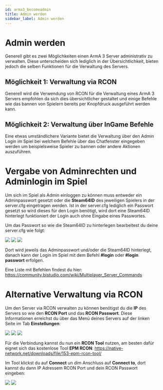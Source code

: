 ```yaml
---
id: arma3_becomeadmin
title: Admin werden
sidebar_label: Admin werden
---
```


# Admin werden
Generell gibt es zwei Möglichkeiten einen ArmA 3 Server administrativ zu verwalten. Diese unterscheiden sich lediglich in der Übersichtlichkeit, bieten jedoch die selben Funktionen für die Verwaltung des Servers.

## Möglichkeit 1: Verwaltung via RCON

Generell wird die Verwendung von RCON für die Verwaltung eines ArmA 3 Servers empfohlen da sich dies übersichtlicher gestaltet und einige Befehle wie das bannen von Spielern 
bereits per Knopfdruck ausgeführt werden kann.

## Möglichkeit 2: Verwaltung über InGame Befehle

Eine etwas umständlichere Variante bietet die Verwaltung über den Admin Login im Spiel bei welchem Befehle über das Chatfenster eingegeben werden um beispielsweise Spieler zu bannen 
oder andere Aktionen auszuführen.

# Vergabe von Adminrechten und Adminlogin im Spiel

Um sich im Spiel als Admin einloggen zu können muss entweder ein Adminpasswort gesetzt oder die **Steam64ID** des jeweiligen Spielers in der server.cfg eingetragen werden. 
Ist in der server.cfg lediglich ein Passwort gesetzt so wird dieses für den Login benötigt, wird dort eine Steam64ID hinterlegt funktioniert der Login auch ohne Eingabe eines Passwortes.

Um das Passwort so wie die Steam64ID zu hinterlegen bearbeitest du deine server.cfg wie folgt: 

![](https://screensaver01.zap-hosting.com/index.php/s/gEoMJKMdjfZSgYM/preview)
![](https://screensaver01.zap-hosting.com/index.php/s/6aG55TJiT458Log/preview)
![](https://screensaver01.zap-hosting.com/index.php/s/94K7dg65LXJ3TZ7/preview)

Dort wird jeweils das Adminpasswort und/oder die Steam64ID hinterlegt, danach kann der Login im Spiel mit dem Befehl **#login** oder **#login passwort** erfolgen.

Eine Liste mit Befehlen findest du hier: https://community.bistudio.com/wiki/Multiplayer_Server_Commands



# Alternative Verwaltung via RCON

Um den Server via RCON verwalten zu können benötigst du die **IP** des Servers so wie den **RCON Port** und das **RCON Passwort**.
Diese Informationen erreichst du über das Menü deines Servers auf der linken Seite im Tab **Einstellungen**:

![](https://screensaver01.zap-hosting.com/index.php/s/9zYjfy9odA3wqoa/preview)
![](https://screensaver01.zap-hosting.com/index.php/s/oZmzFpJEZknNE9Q/preview)
![](https://screensaver01.zap-hosting.com/index.php/s/RstZtd3FYZQNQoP/preview)

Für die Verbindung kannst du nun ein **RCON Tool** nutzen, am besten dafür eignet sich das kostenlose Tool **EPM RCON**: https://native-network.net/downloads/file/153-epm-rcon-tool/

Im Tool klickst du auf **Connect** un dim Anschluss auf **Connect to**, dort kannst du dann IP Adressem RCON Port und dein RCON Passwort eingeben:

![](https://screensaver01.zap-hosting.com/index.php/s/K492mgQEymJj4nf/preview)
![](https://screensaver01.zap-hosting.com/index.php/s/GSAXD498QiABDNG/preview)


